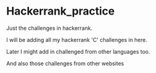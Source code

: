 # Hackerrank_practice
Just the challenges in hackerrank.

I will be adding all my hackerrank 'C' challenges in here.

Later I might add in challenged from other languages too.

And also those challenges from other websites

